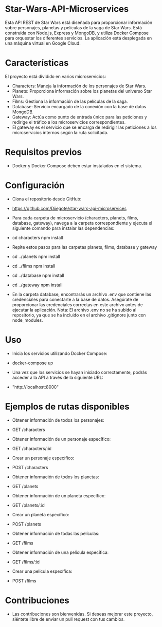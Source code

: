 # Star-Wars-API-Microservices

Esta API REST de Star Wars está diseñada para proporcionar información sobre personajes, planetas y películas de la saga de Star Wars. Está construida con Node.js, Express y MongoDB, y utiliza Docker Compose para orquestar los diferentes servicios. La aplicación está desplegada en una máquina virtual en Google Cloud.

# Características

El proyecto está dividido en varios microservicios:

* Characters: Maneja la información de los personajes de Star Wars.
* Planets: Proporciona información sobre los planetas del universo Star Wars.
* Films: Gestiona la información de las películas de la saga.
* Database: Servicio encargado de la conexión con la base de datos MongoDB.
* Gateway: Actúa como punto de entrada único para las peticiones y redirige el tráfico a los microservicios correspondientes.
* El gateway es el servicio que se encarga de redirigir las peticiones a los microservicios internos según la ruta solicitada.

# Requisitos previos

* Docker y Docker Compose deben estar instalados en el sistema.

# Configuración

* Clona el repositorio desde GitHub:

* https://github.com/Diiegote/star-wars-api-microservices

* Para cada carpeta de microservicio (characters, planets, films, database, gateway), navega a la carpeta correspondiente y ejecuta el siguiente comando para instalar las dependencias:

* cd characters
npm install

* Repite estos pasos para las carpetas planets, films, database y gateway
* cd ../planets
npm install

* cd ../films
npm install

* cd ../database
npm install

* cd ../gateway
npm install

* En la carpeta database, encontrarás un archivo .env que contiene las credenciales para conectarte a la base de datos. Asegúrate de proporcionar las credenciales correctas en este archivo antes de ejecutar la aplicación.
Nota: El archivo .env no se ha subido al repositorio, ya que se ha incluido en el archivo .gitignore junto con node_modules.

# Uso

* Inicia los servicios utilizando Docker Compose:

* docker-compose up

* Una vez que los servicios se hayan iniciado correctamente, podrás acceder a la API a través de la siguiente URL:

* "http://localhost:8000"

# Ejemplos de rutas disponibles

* Obtener información de todos los personajes:
* GET /characters

* Obtener información de un personaje específico:
* GET /characters/:id

* Crear un personaje específico:
* POST /characters

* Obtener información de todos los planetas:
* GET /planets

* Obtener información de un planeta específico:
* GET /planets/:id

* Crear un planeta específico:
* POST /planets

* Obtener información de todas las películas:
* GET /films

* Obtener información de una película específica:
* GET /films/:id

* Crear una pelicula específica:
* POST /films

# Contribuciones
* Las contribuciones son bienvenidas. Si deseas mejorar este proyecto, siéntete libre de enviar un pull request con tus cambios.
